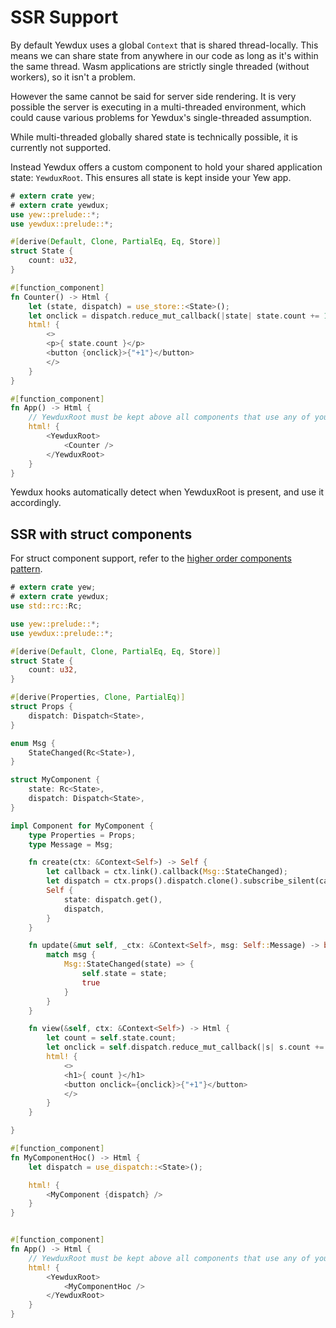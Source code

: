 # SSR Support

By default Yewdux uses a global `Context` that is shared thread-locally. This means we can share
state from anywhere in our code as long as it's within the same thread. Wasm applications are
strictly single threaded (without workers), so it isn't a problem.

However the same cannot be said for server side rendering. It is very possible the server is
executing in a multi-threaded environment, which could cause various problems for Yewdux's
single-threaded assumption.

While multi-threaded globally shared state is technically possible, it is currently not supported.

Instead Yewdux offers a custom component to hold your shared application state: `YewduxRoot`. This
ensures all state is kept inside your Yew app.

```rust
# extern crate yew;
# extern crate yewdux;
use yew::prelude::*;
use yewdux::prelude::*;

#[derive(Default, Clone, PartialEq, Eq, Store)]
struct State {
    count: u32,
}

#[function_component]
fn Counter() -> Html {
    let (state, dispatch) = use_store::<State>();
    let onclick = dispatch.reduce_mut_callback(|state| state.count += 1);
    html! {
        <>
        <p>{ state.count }</p>
        <button {onclick}>{"+1"}</button>
        </>
    }
}

#[function_component]
fn App() -> Html {
    // YewduxRoot must be kept above all components that use any of your stores.
    html! {
        <YewduxRoot>
            <Counter />
        </YewduxRoot>
    }
}
```

Yewdux hooks automatically detect when YewduxRoot is present, and use it accordingly.

## SSR with struct components

For struct component support, refer to the [higher order components
pattern](https://yew.rs/docs/advanced-topics/struct-components/hoc).

```rust
# extern crate yew;
# extern crate yewdux;
use std::rc::Rc;

use yew::prelude::*;
use yewdux::prelude::*;

#[derive(Default, Clone, PartialEq, Eq, Store)]
struct State {
    count: u32,
}

#[derive(Properties, Clone, PartialEq)]
struct Props {
    dispatch: Dispatch<State>,
}

enum Msg {
    StateChanged(Rc<State>),
}

struct MyComponent {
    state: Rc<State>,
    dispatch: Dispatch<State>,
}

impl Component for MyComponent {
    type Properties = Props;
    type Message = Msg;

    fn create(ctx: &Context<Self>) -> Self {
        let callback = ctx.link().callback(Msg::StateChanged);
        let dispatch = ctx.props().dispatch.clone().subscribe_silent(callback);
        Self {
            state: dispatch.get(),
            dispatch,
        }
    }

    fn update(&mut self, _ctx: &Context<Self>, msg: Self::Message) -> bool {
        match msg {
            Msg::StateChanged(state) => {
                self.state = state;
                true
            }
        }
    }

    fn view(&self, ctx: &Context<Self>) -> Html {
        let count = self.state.count;
        let onclick = self.dispatch.reduce_mut_callback(|s| s.count += 1);
        html! {
            <>
            <h1>{ count }</h1>
            <button onclick={onclick}>{"+1"}</button>
            </>
        }
    }

}

#[function_component]
fn MyComponentHoc() -> Html {
    let dispatch = use_dispatch::<State>();

    html! {
        <MyComponent {dispatch} />
    }
}


#[function_component]
fn App() -> Html {
    // YewduxRoot must be kept above all components that use any of your stores.
    html! {
        <YewduxRoot>
            <MyComponentHoc />
        </YewduxRoot>
    }
}
```
